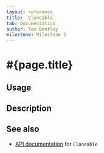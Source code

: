 ```yaml
---
layout: reference
title: `Cloneable`
tab: documentation
author: Tom Bentley
milestone: Milestone 1
---
```


# #{page.title}

## Usage 

## Description

## See also

* [API documentation](#{site.urls.apidoc}/ceylon/language/interface_Cloneable.html) for `Cloneable`

